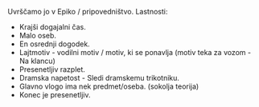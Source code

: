 Uvrščamo jo v Epiko / pripovedništvo.
Lastnosti:
- Krajši dogajalni čas.
- Malo oseb. 
- En osrednji dogodek.
- Lajtmotiv - vodilni motiv / motiv, ki se ponavlja (motiv teka za vozom - Na klancu)
- Presenetljiv razplet.
- Dramska napetost - Sledi dramskemu trikotniku.
- Glavno vlogo ima nek predmet/oseba. (sokolja teorija)
- Konec je presenetljiv.